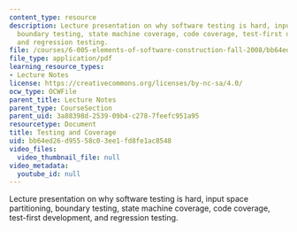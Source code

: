 ```yaml
---
content_type: resource
description: Lecture presentation on why software testing is hard, input space partitioning,
  boundary testing, state machine coverage, code coverage, test-first development,
  and regression testing.
file: /courses/6-005-elements-of-software-construction-fall-2008/bb64ed26d95558c03ee1fd8fe1ac8548_MIT6_005f08_lec09.pdf
file_type: application/pdf
learning_resource_types:
- Lecture Notes
license: https://creativecommons.org/licenses/by-nc-sa/4.0/
ocw_type: OCWFile
parent_title: Lecture Notes
parent_type: CourseSection
parent_uid: 3a88398d-2539-09b4-c278-7feefc951a95
resourcetype: Document
title: Testing and Coverage
uid: bb64ed26-d955-58c0-3ee1-fd8fe1ac8548
video_files:
  video_thumbnail_file: null
video_metadata:
  youtube_id: null
---
```

Lecture presentation on why software testing is hard, input space partitioning, boundary testing, state machine coverage, code coverage, test-first development, and regression testing.